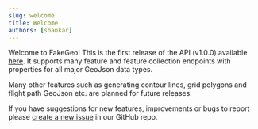 ```yaml
---
slug: welcome
title: Welcome
authors: [shankar]
---
```


<!-- truncate -->

Welcome to FakeGeo! This is the first release of the API (v1.0.0) available [here](./../api). It supports many feature and feature collection endpoints with properties for all major GeoJson data types. 

Many other features such as generating contour lines, grid polygons and flight path GeoJson
etc. are planned for future releases.

If you have suggestions for new features, improvements or bugs to report please [create a new issue](https://github.com/fakegeo) in our GitHub repo.